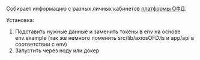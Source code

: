 Собирает информацию с разных личных кабинетов [платформы ОФД](https://platformaofd.ru/).

Установка: 
1. Подставить нужные данные и заменить токены в env на основе env.example (так же немного поменять src/lib/axiosOFD.ts и app/api в соответствии с env)
2. Запустить через ноду или докер
